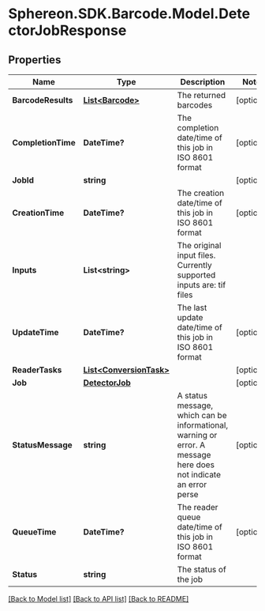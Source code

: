 # Sphereon.SDK.Barcode.Model.DetectorJobResponse
## Properties

Name | Type | Description | Notes
------------ | ------------- | ------------- | -------------
**BarcodeResults** | [**List&lt;Barcode&gt;**](Barcode.md) | The returned barcodes | [optional] 
**CompletionTime** | **DateTime?** | The completion date/time of this job in ISO 8601 format | [optional] 
**JobId** | **string** |  | [optional] 
**CreationTime** | **DateTime?** | The creation date/time of this job in ISO 8601 format | [optional] 
**Inputs** | **List&lt;string&gt;** | The original input files. Currently supported inputs are: tif files | 
**UpdateTime** | **DateTime?** | The last update date/time of this job in ISO 8601 format | [optional] 
**ReaderTasks** | [**List&lt;ConversionTask&gt;**](ConversionTask.md) |  | [optional] 
**Job** | [**DetectorJob**](DetectorJob.md) |  | [optional] 
**StatusMessage** | **string** | A status message, which can be informational, warning or error. A message here does not indicate an error perse | [optional] 
**QueueTime** | **DateTime?** | The reader queue date/time of this job in ISO 8601 format | [optional] 
**Status** | **string** | The status of the job | 

[[Back to Model list]](../README.md#documentation-for-models) [[Back to API list]](../README.md#documentation-for-api-endpoints) [[Back to README]](../README.md)

